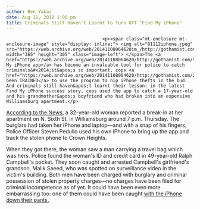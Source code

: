 ```yaml
---
author: Ben Yakas
date: Aug 11, 2012 1:00 pm
title: Criminals Still Haven't Learnt To Turn Off "Find My iPhone"
---
```


	
										<p><span class="mt-enclosure mt-enclosure-image" style="display: inline;"> <img alt="81112iphone.jpeg" src="https://web.archive.org/web/20141108064620im_/http://gothamist.com/attachments/byakas/81112iphone.jpeg" width="365" height="305" class="image-left"> </span>The <a href="https://web.archive.org/web/20141108064620/http://gothamist.com/tags/findmyiphone">Find My iPhone app</a> has become an invaluable tool for police to catch criminals&#x2014;it&apos;s so important, cops <a href="https://web.archive.org/web/20141108064620/http://gothamist.com/2012/02/13/nypd_now_teaching_cops_to_use_find.php">have been TRAINED</a> to use the program to nip iPhone thefts in the bud. And criminals still haven&apos;t learnt their lesson: in the latest Find My iPhone success story, cops used the app to catch a 17-year-old and his grandmother&apos;s boyfriend who had broken into an expensive Williamsburg apartment.</p>

<p><a href="https://web.archive.org/web/20141108064620/http://www.nydailynews.com/new-york/i-got-article-1.1134153">According to the News</a>, a 32-year-old woman reported a break-in at her apartment on N. Sixth St. in Williamsburg around 7 p.m. Thursday. The burglars had taken her iPhone and laptop&#x2014;and with a snap of his fingers, Police Officer Steven Pedullo used his own iPhone to bring up the app and track the stolen phone to Crown Heights. </p>

<p>When they got there, the woman saw a man carrying a travel bag which was hers. Police found the woman&apos;s ID and credit card in 49-year-old Ralph Campbell&apos;s pocket. They soon caught and arrested Campbell&apos;s girlfriend&apos;s grandson, Malik Saeed, who was spotted on surveillance video in the victim&apos;s building. Both men have been charged with burglary and criminal possession of stolen property charges&#x2014;no charges have been filed for criminal incompetence as of yet. It could have been even more embarrassing too: one of them could have been caught <a href="https://web.archive.org/web/20141108064620/http://gothamist.com/2012/02/04/iphone_deja_vu_cops_find_stolen_iph.php">with the iPhone down their pants.</a></p>					
										
									
				